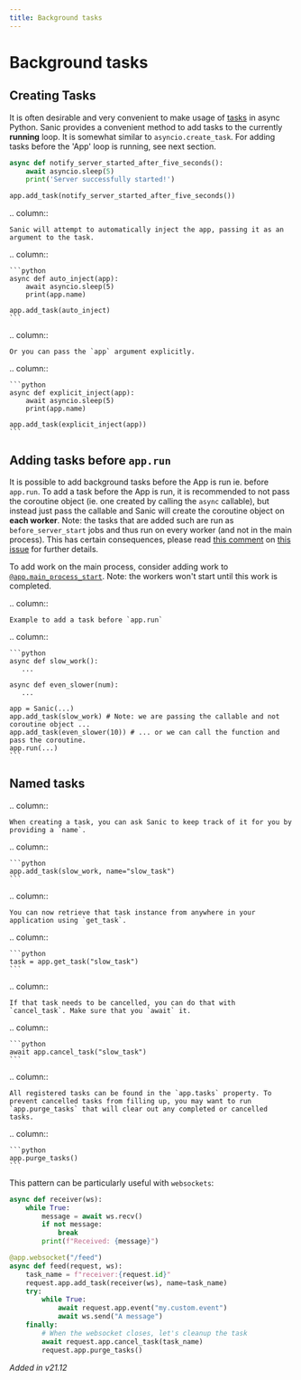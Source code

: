 ```yaml
---
title: Background tasks
---
```


# Background tasks

## Creating Tasks
It is often desirable and very convenient to make usage of [tasks](https://docs.python.org/3/library/asyncio-task.html#asyncio.create_task) in async Python. Sanic provides a convenient method to add tasks to the currently **running** loop. It is somewhat similar to `asyncio.create_task`. For adding tasks before the 'App' loop is running, see next section.

```python
async def notify_server_started_after_five_seconds():
    await asyncio.sleep(5)
    print('Server successfully started!')

app.add_task(notify_server_started_after_five_seconds())
```

.. column::

    Sanic will attempt to automatically inject the app, passing it as an argument to the task.

.. column::

    ```python
    async def auto_inject(app):
        await asyncio.sleep(5)
        print(app.name)

    app.add_task(auto_inject)
    ```


.. column::

    Or you can pass the `app` argument explicitly.

.. column::

    ```python
    async def explicit_inject(app):
        await asyncio.sleep(5)
        print(app.name)

    app.add_task(explicit_inject(app))
    ```

## Adding tasks before `app.run`

It is possible to add background tasks before the App is run ie. before `app.run`. To add a task before the App is run, it is recommended to not pass the coroutine object (ie. one created by calling the `async` callable), but instead just pass the callable and Sanic will create the coroutine object on **each worker**. Note: the tasks that are added such are run as `before_server_start` jobs and thus run on every worker (and not in the main process). This has certain consequences, please read [this comment](https://github.com/sanic-org/sanic/issues/2139#issuecomment-868993668) on [this issue](https://github.com/sanic-org/sanic/issues/2139) for further details.

To add work on the main process, consider adding work to [`@app.main_process_start`](./listeners.md). Note: the workers won't start until this work is completed.

.. column::

    Example to add a task before `app.run`

.. column::

    ```python
    async def slow_work():
       ...
   
    async def even_slower(num):
       ...

    app = Sanic(...)
    app.add_task(slow_work) # Note: we are passing the callable and not coroutine object ...
    app.add_task(even_slower(10)) # ... or we can call the function and pass the coroutine.
    app.run(...)
    ```

## Named tasks

.. column::

    When creating a task, you can ask Sanic to keep track of it for you by providing a `name`.

.. column::

    ```python
    app.add_task(slow_work, name="slow_task")
    ```


.. column::

    You can now retrieve that task instance from anywhere in your application using `get_task`.

.. column::

    ```python
    task = app.get_task("slow_task")
    ```

.. column::

    If that task needs to be cancelled, you can do that with `cancel_task`. Make sure that you `await` it.

.. column::

    ```python
    await app.cancel_task("slow_task")
    ```

.. column::

    All registered tasks can be found in the `app.tasks` property. To prevent cancelled tasks from filling up, you may want to run `app.purge_tasks` that will clear out any completed or cancelled tasks.

.. column::

    ```python
    app.purge_tasks()
    ```

This pattern can be particularly useful with `websockets`:

```python
async def receiver(ws):
    while True:
        message = await ws.recv()
        if not message:
            break
        print(f"Received: {message}")

@app.websocket("/feed")
async def feed(request, ws):
    task_name = f"receiver:{request.id}"
    request.app.add_task(receiver(ws), name=task_name)
    try:
        while True:
            await request.app.event("my.custom.event")
            await ws.send("A message")
    finally:
        # When the websocket closes, let's cleanup the task
        await request.app.cancel_task(task_name)
        request.app.purge_tasks()
```

*Added in v21.12*
